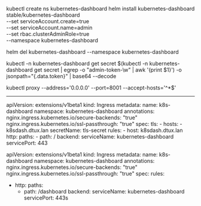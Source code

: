kubectl create ns kubernetes-dashboard
helm install kubernetes-dashboard stable/kubernetes-dashboard \
  --set serviceAccount.create=true \
  --set serviceAccount.name=admin\
  --set rbac.clusterAdminRole=true \
  --namespace kubernetes-dashboard

helm del kubernetes-dashboard --namespace kubernetes-dashboard

kubectl -n kubernetes-dashboard get secret $(kubectl -n kubernetes-dashboard get secret |  egrep -o "admin-token-\w" | awk '{print $1}') -o jsonpath="{.data.token}" | base64 --decode  


kubectl proxy --address='0.0.0.0' --port=8001 --accept-hosts='^*$'​


---
apiVersion: extensions/v1beta1
kind: Ingress
metadata:
  name: k8s-dashboard
  namespace: kubernetes-dashboard
  annotations:
    nginx.ingress.kubernetes.io/secure-backends: "true"
    nginx.ingress.kubernetes.io/ssl-passthrough: "true"
spec:
  tls:
    - hosts:
      - k8sdash.dtux.lan
      secretName: tls-secret
  rules:
    - host: k8sdash.dtux.lan
      http:
        paths:
        - path: /
          backend:
            serviceName: kubernetes-dashboard
            servicePort: 443


apiVersion: extensions/v1beta1
kind: Ingress
metadata:
  name: k8s-dashboard
  namespace: kubernetes-dashboard
  annotations:
    nginx.ingress.kubernetes.io/secure-backends: "true"
    nginx.ingress.kubernetes.io/ssl-passthrough: "true"
spec:
  rules:
  - http:
      paths:
      - path: /dashboard
        backend:
          serviceName: kubernetes-dashboard
          servicePort: 443s            